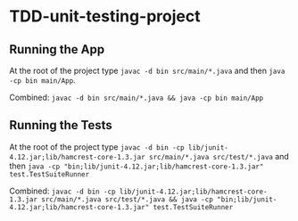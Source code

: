 # TDD-unit-testing-project

## Running the App

At the root of the project type `javac -d bin src/main/*.java`
and then `java -cp bin main/App`.

Combined: `javac -d bin src/main/*.java && java -cp bin main/App`

## Running the Tests

At the root of the project type `javac -d bin -cp lib/junit-4.12.jar;lib/hamcrest-core-1.3.jar src/main/*.java src/test/*.java`
and then `java -cp "bin;lib/junit-4.12.jar;lib/hamcrest-core-1.3.jar" test.TestSuiteRunner`

Combined: `javac -d bin -cp lib/junit-4.12.jar;lib/hamcrest-core-1.3.jar src/main/*.java src/test/*.java && java -cp "bin;lib/junit-4.12.jar;lib/hamcrest-core-1.3.jar" test.TestSuiteRunner`
